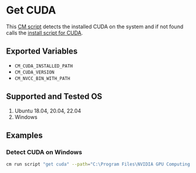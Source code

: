 # Get CUDA
This [CM script](https://github.com/mlcommons/ck/blob/master/cm/docs/tutorial-scripts.md) detects the installed CUDA on the system and if not found calls the [install script for CUDA](../script/install-cuda-prebuilt).

## Exported Variables
* `CM_CUDA_INSTALLED_PATH`
* `CM_CUDA_VERSION`
* `CM_NVCC_BIN_WITH_PATH`

## Supported and Tested OS
1. Ubuntu 18.04, 20.04, 22.04
2. Windows

## Examples

### Detect CUDA on Windows

```bash
cm run script "get cuda" --path="C:\Program Files\NVIDIA GPU Computing Toolkit\CUDA\v11.7\bin"
```
